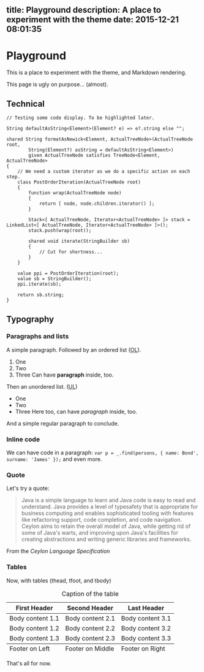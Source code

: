 title: Playground
description: A place to experiment with the theme
date: 2015-12-21 08:01:35
---
# Playground

This is a place to experiment with the theme, and Markdown rendering.

This page is ugly on purpose... (almost).

## Technical

``` ceylon
// Testing some code display. To be highlighted later.

String defaultAsString<Element>(Element? e) => e?.string else "";

shared String formatAsNewick<Element, ActualTreeNode>(ActualTreeNode root,
		String(Element?) asString = defaultAsString<Element>)
		given ActualTreeNode satisfies TreeNode<Element, ActualTreeNode>
{
	// We need a custom iterator as we do a specific action on each step.
	class PostOrderIteration(ActualTreeNode root)
	{
		function wrap(ActualTreeNode node)
		{
			return [ node, node.children.iterator() ];
		}

		Stack<[ ActualTreeNode, Iterator<ActualTreeNode> ]> stack = LinkedList<[ ActualTreeNode, Iterator<ActualTreeNode> ]>();
		stack.push(wrap(root));

		shared void iterate(StringBuilder sb)
		{
			// Cut for shortness...
		}
	}

	value ppi = PostOrderIteration(root);
	value sb = StringBuilder();
	ppi.iterate(sb);

	return sb.string;
}
```

## Typography

<section>

### Paragraphs and lists
A simple paragraph. Followed by an ordered list (<abbr title="ordered list">OL</abbr>).

1. One
1. Two
1. Three
   Can have **paragraph** inside, too.

Then an unordered list. (<abbr title="unordered list">UL</abbr>)

- One
- Two
- Three
   Here too, can have _paragraph_ inside, too.

And a simple regular paragraph to conclude.
</section>

<section>

### Inline code

We can have code in a paragraph: `var p = _.find(persons, { name: Bond', surname: 'James' });` and even more.
</section>

<section>

### Quote
Let's try a quote:
<blockquote cite="http://ceylon-lang.org/documentation/1.2/spec/html_single/#d0e15">
Java is a simple language to learn and Java code is easy to read and understand.
Java provides a level of typesafety that is appropriate for business computing and
enables sophisticated tooling with features like refactoring support, code completion, and code navigation.
Ceylon aims to retain the overall model of Java, while getting rid of some of Java's warts,
and improving upon Java's facilities for creating abstractions and writing generic libraries and frameworks.
</blockquote>
<p>From the <cite>Ceylon Language Specification</cite></p>
</section>

<section>

### Tables
Now, with tables (thead, tfoot, and tbody)
<table>
	<caption>Caption of the table</caption>
	<thead>
		<tr>
			<th>First Header</th>
			<th>Second Header</th>
			<th>Last Header</th>
		</tr>
	</thead>
	<tfoot>
		<tr>
			<td>Footer on Left</td>
			<td>Footer on Middle</td>
			<td>Footer on Right</td>
		</tr>
	</tfoot>
	<tbody>
		<tr>
			<td>Body content 1.1</td>
			<td>Body content 2.1</td>
			<td>Body content 3.1</td>
		</tr>
		<tr>
			<td>Body content 1.2</td>
			<td>Body content 2.2</td>
			<td>Body content 3.2</td>
		</tr>
		<tr>
			<td>Body content 1.3</td>
			<td>Body content 2.3</td>
			<td>Body content 3.3</td>
		</tr>
	</tbody>
</table>
That's all for now.
</section>
